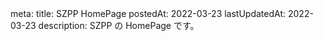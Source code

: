 <route lang="yaml">
meta:
  title: SZPP HomePage
  postedAt: 2022-03-23
  lastUpdatedAt: 2022-03-23
  description: SZPP の HomePage です。
</route>